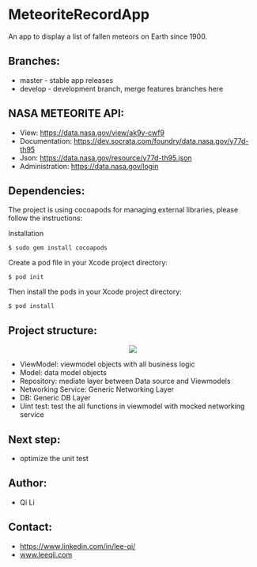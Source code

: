 # MeteoriteRecordApp
An app to display a list of fallen meteors on Earth since 1900.

## Branches:

* master - stable app releases
* develop - development branch, merge features branches here

## NASA METEORITE API:

* View: https://data.nasa.gov/view/ak9y-cwf9
* Documentation: https://dev.socrata.com/foundry/data.nasa.gov/y77d-th95
* Json: https://data.nasa.gov/resource/y77d-th95.json
* Administration: https://data.nasa.gov/login

## Dependencies:

The project is using cocoapods for managing external libraries, please follow the instructions: 

Installation
```
$ sudo gem install cocoapods
```

Create a pod file in your Xcode project directory:
```
$ pod init
```

Then install the pods in your Xcode project directory:
```
$ pod install
```

## Project structure:

<p align="center">
  <img src="MVVM%20structure.png" />
</p>

* ViewModel: viewmodel objects with all business logic
* Model: data model objects
* Repository: mediate layer between Data source and Viewmodels
* Networking Service: Generic Networking Layer
* DB: Generic DB Layer
* Uint test: test the all functions in viewmodel with mocked networking service

## Next step:

*  optimize the unit test

## Author:

*  Qi Li

## Contact:

* https://www.linkedin.com/in/lee-qi/
* www.leeqii.com
